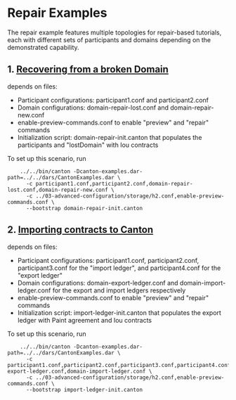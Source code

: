 # Repair Examples

The repair example features multiple topologies for repair-based tutorials, each with different sets of participants
and domains depending on the demonstrated capability.

## 1. [Recovering from a broken Domain](https://docs.daml.com/canton/usermanual/repairing.html#recovering-from-a-lost-domain)

depends on files:
- Participant configurations: participant1.conf and participant2.conf
- Domain configurations: domain-repair-lost.conf and domain-repair-new.conf
- enable-preview-commands.conf to enable "preview" and "repair" commands
- Initialization script: domain-repair-init.canton that populates the participants and "lostDomain" with Iou contracts

To set up this scenario, run

```
    ../../bin/canton -Dcanton-examples.dar-path=../../dars/CantonExamples.dar \
      -c participant1.conf,participant2.conf,domain-repair-lost.conf,domain-repair-new.conf \
      -c ../03-advanced-configuration/storage/h2.conf,enable-preview-commands.conf \
      --bootstrap domain-repair-init.canton
```

## 2. [Importing contracts to Canton](https://docs.daml.com/canton/usermanual/repairing.html#importing-existing-contracts)

depends on files:
- Participant configurations: participant1.conf, participant2.conf, participant3.conf for the "import ledger", and participant4.conf for the "export ledger"
- Domain configurations: domain-export-ledger.conf and domain-import-ledger.conf for the export and import ledgers respectively
- enable-preview-commands.conf to enable "preview" and "repair" commands
- Initialization script: import-ledger-init.canton that populates the export ledger with Paint agreement and Iou contracts

To set up this scenario, run

```
    ../../bin/canton -Dcanton-examples.dar-path=../../dars/CantonExamples.dar \
      -c participant1.conf,participant2.conf,participant3.conf,participant4.conf,domain-export-ledger.conf,domain-import-ledger.conf \
      -c ../03-advanced-configuration/storage/h2.conf,enable-preview-commands.conf \
      --bootstrap import-ledger-init.canton
```
